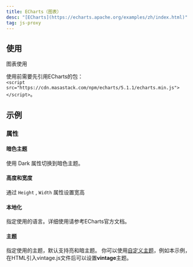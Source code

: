 ```yaml
---
title: ECharts（图表）
desc: "[ECharts](https://echarts.apache.org/examples/zh/index.html)"
tag: js-proxy
---
```


## 使用

图表使用

<echarts-usage></echarts-usage>

<!--alert:info-->
使用前需要先引用ECharts的包：
<br />
`<script src="https://cdn.masastack.com/npm/echarts/5.1.1/echarts.min.js"></script>`。
<!--/alert:info-->

## 示例

### 属性

#### 暗色主题

使用 Dark 属性切换到暗色主题。

<masa-example file="Examples.components.echarts.Dark"></masa-example>

#### 高度和宽度

通过 `Height` , `Width`  属性设置宽高

<masa-example file="Examples.components.echarts.HeightAndWidth"></masa-example>

#### 本地化

指定使用的语言。详细使用请参考ECharts官方文档。

<masa-example file="Examples.components.echarts.Locale"></masa-example>

#### 主题

指定使用的主题，默认支持亮和暗主题。 你可以使用[自定义主题](https://echarts.apache.org/handbook/zh/concepts/style/#%E9%A2%9C%E8%89%B2%E4%B8%BB%E9%A2%98%EF%BC%88theme%EF%BC%89)，例如本示例，在HTML引入vintage.js文件后可以设置**vintage**主题。

<masa-example file="Examples.components.echarts.Locale"></masa-example>


